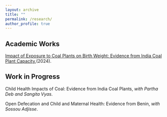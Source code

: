 ```yaml
---
layout: archive
title: ""
permalink: /research/
author_profile: true
---
```



<h2>Academic Works</h2>

[Impact of Exposure to Coal Plants on Birth Weight: Evidence from India Coal Plant Capacity](https://academicworks.cuny.edu/hc_sas_etds/1195),(2024).

<h2>Work in Progress</h2>

Child Health Impacts of Coal: Evidence from India Coal Plants, *with Partha Deb and Sangita Vyas*.

Open Defecation and Child and Maternal Health: Evidence from Benin, *with Sossou Adjisse*.
